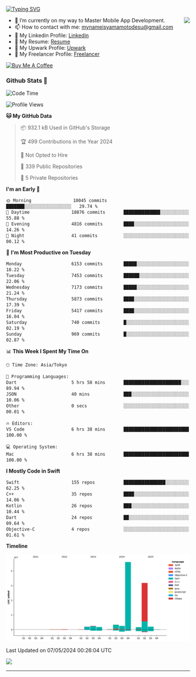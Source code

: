 
[![Typing SVG](https://readme-typing-svg.demolab.com/?lines=Thank+You+For+Visiting!!;You+Are+Welcome✨;I+am+Kyo+Yamamoto;Mobile+Developer)](https://git.io/typing-svg)
<p>
<img align="right" src="https://media.giphy.com/media/26ufdb3cYKwbRtYVW/giphy.gif" style="max-width:100%;" height="150px">

- 🌱 I’m currently on my way to Master Mobile App Development.
- 📫 How to contact with me: mynameisyamamotodesu@gmail.com
- 🔗 My Linkedin Profile: [Linkedin](https://www.linkedin.com/in/kyo-yamamoto-a2ab50239)
- 🔗 My Resume: [Resume](https://www.kickresume.com/cv/rNok4e/)
- 🔗 My Upwark Profile: [Upwark](https://www.upwork.com/freelancers/~01aa9115102bb4af25)
- 🔗 My Freelancer Profile: [Freelancer](https://www.freelancer.com/u/yamamotodesu)

<a href="https://www.buymeacoffee.com/kyoyamamoto" target="_blank"><img src="https://cdn.buymeacoffee.com/buttons/default-orange.png" alt="Buy Me A Coffee" height="41" width="174"></a>

### Github Stats 🥇 
<!--START_SECTION:waka-->
![Code Time](http://img.shields.io/badge/Code%20Time-695%20hrs%2012%20mins-blue)

![Profile Views](http://img.shields.io/badge/Profile%20Views-30-blue)

**🐱 My GitHub Data** 

> 📦 932.1 kB Used in GitHub's Storage 
 > 
> 🏆 499 Contributions in the Year 2024
 > 
> 🚫 Not Opted to Hire
 > 
> 📜 339 Public Repositories 
 > 
> 🔑 5 Private Repositories 
 > 
**I'm an Early 🐤** 

```text
🌞 Morning                10045 commits       ███████░░░░░░░░░░░░░░░░░░   29.74 % 
🌆 Daytime                18876 commits       ██████████████░░░░░░░░░░░   55.88 % 
🌃 Evening                4816 commits        ████░░░░░░░░░░░░░░░░░░░░░   14.26 % 
🌙 Night                  41 commits          ░░░░░░░░░░░░░░░░░░░░░░░░░   00.12 % 
```
📅 **I'm Most Productive on Tuesday** 

```text
Monday                   6153 commits        █████░░░░░░░░░░░░░░░░░░░░   18.22 % 
Tuesday                  7453 commits        ██████░░░░░░░░░░░░░░░░░░░   22.06 % 
Wednesday                7173 commits        █████░░░░░░░░░░░░░░░░░░░░   21.24 % 
Thursday                 5873 commits        ████░░░░░░░░░░░░░░░░░░░░░   17.39 % 
Friday                   5417 commits        ████░░░░░░░░░░░░░░░░░░░░░   16.04 % 
Saturday                 740 commits         █░░░░░░░░░░░░░░░░░░░░░░░░   02.19 % 
Sunday                   969 commits         █░░░░░░░░░░░░░░░░░░░░░░░░   02.87 % 
```


📊 **This Week I Spent My Time On** 

```text
🕑︎ Time Zone: Asia/Tokyo

💬 Programming Languages: 
Dart                     5 hrs 58 mins       ██████████████████████░░░   89.94 % 
JSON                     40 mins             ███░░░░░░░░░░░░░░░░░░░░░░   10.06 % 
Other                    0 secs              ░░░░░░░░░░░░░░░░░░░░░░░░░   00.01 % 

🔥 Editors: 
VS Code                  6 hrs 38 mins       █████████████████████████   100.00 % 

💻 Operating System: 
Mac                      6 hrs 38 mins       █████████████████████████   100.00 % 
```

**I Mostly Code in Swift** 

```text
Swift                    155 repos           ████████████████░░░░░░░░░   62.25 % 
C++                      35 repos            ████░░░░░░░░░░░░░░░░░░░░░   14.06 % 
Kotlin                   26 repos            ███░░░░░░░░░░░░░░░░░░░░░░   10.44 % 
Dart                     24 repos            ██░░░░░░░░░░░░░░░░░░░░░░░   09.64 % 
Objective-C              4 repos             ░░░░░░░░░░░░░░░░░░░░░░░░░   01.61 % 
```



**Timeline**

![Lines of Code chart](https://raw.githubusercontent.com/YamamotoDesu/YamamotoDesu/main/assets/bar_graph.png)


 Last Updated on 07/05/2024 00:26:04 UTC
<!--END_SECTION:waka-->

![](https://github-profile-summary-cards.vercel.app/api/cards/profile-details?username=YamamotoDesu&theme=vue)

----
